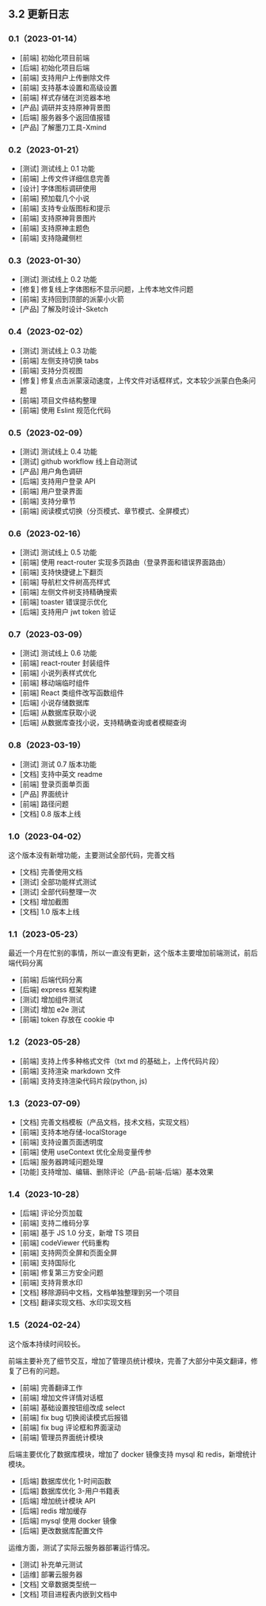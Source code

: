 ## 3.2 更新日志

### 0.1（2023-01-14）

- [前端] 初始化项目前端
- [后端] 初始化项目后端
- [前端] 支持用户上传删除文件
- [前端] 支持基本设置和高级设置
- [前端] 样式存储在浏览器本地
- [产品] 调研并支持原神背景图
- [后端] 服务器多个返回值报错
- [产品] 了解墨刀工具-Xmind

### 0.2（2023-01-21）

- [测试] 测试线上 0.1 功能
- [前端] 上传文件详细信息完善
- [设计] 字体图标调研使用
- [前端] 预加载几个小说
- [前端] 支持专业版图标和提示
- [前端] 支持原神背景图片
- [前端] 支持原神主题色
- [前端] 支持隐藏侧栏

### 0.3（2023-01-30）

- [测试] 测试线上 0.2 功能
- [修复] 修复线上字体图标不显示问题，上传本地文件问题
- [前端] 支持回到顶部的派蒙小火箭
- [产品] 了解及时设计-Sketch

### 0.4（2023-02-02）

- [测试] 测试线上 0.3 功能
- [前端] 左侧支持切换 tabs
- [前端] 支持分页视图
- [修复] 修复点击派蒙滚动速度，上传文件对话框样式，文本较少派蒙白色条问题
- [前端] 项目文件结构整理
- [前端] 使用 Eslint 规范化代码

### 0.5（2023-02-09）

- [测试] 测试线上 0.4 功能
- [测试] github workflow 线上自动测试
- [产品] 用户角色调研
- [后端] 支持用户登录 API
- [前端] 用户登录界面
- [前端] 支持分章节
- [前端] 阅读模式切换（分页模式、章节模式、全屏模式）

### 0.6（2023-02-16）

- [测试] 测试线上 0.5 功能
- [前端] 使用 react-router 实现多页路由（登录界面和错误界面路由）
- [前端] 支持快捷键上下翻页
- [前端] 导航栏文件树高亮样式
- [前端] 左侧文件树支持精确搜索
- [前端] toaster 错误提示优化
- [后端] 支持用户 jwt token 验证

### 0.7（2023-03-09）

- [测试] 测试线上 0.6 功能
- [前端] react-router 封装组件
- [前端] 小说列表样式优化
- [前端] 移动端临时组件
- [前端] React 类组件改写函数组件
- [后端] 小说存储数据库
- [后端] 从数据库获取小说
- [后端] 从数据库查找小说，支持精确查询或者模糊查询

### 0.8（2023-03-19）

- [测试] 测试 0.7 版本功能
- [文档] 支持中英文 readme
- [前端] 登录页面单页面
- [产品] 界面统计
- [前端] 路径问题
- [文档] 0.8 版本上线

### 1.0（2023-04-02）

这个版本没有新增功能，主要测试全部代码，完善文档

- [文档] 完善使用文档
- [测试] 全部功能样式测试
- [测试] 全部代码整理一次
- [文档] 增加截图
- [文档] 1.0 版本上线

### 1.1（2023-05-23）

最近一个月在忙别的事情，所以一直没有更新，这个版本主要增加前端测试，前后端代码分离

- [前端] 后端代码分离
- [后端] express 框架构建
- [测试] 增加组件测试
- [测试] 增加 e2e 测试
- [前端] token 存放在 cookie 中

### 1.2（2023-05-28）

- [前端] 支持上传多种格式文件（txt md 的基础上，上传代码片段）
- [前端] 支持渲染 markdown 文件
- [前端] 支持支持渲染代码片段(python, js)

### 1.3（2023-07-09）

- [文档] 完善文档模板（产品文档，技术文档，实现文档）
- [前端] 支持本地存储-localStorage
- [前端] 支持设置页面透明度
- [前端] 使用 useContext 优化全局变量传参
- [后端] 服务器跨域问题处理
- [功能] 支持增加、编辑、删除评论（产品-前端-后端）基本效果

### 1.4（2023-10-28）

- [后端] 评论分页加载
- [前端] 支持二维码分享
- [前端] 基于 JS 1.0 分支，新增 TS 项目
- [前端] codeViewer 代码重构
- [前端] 支持网页全屏和页面全屏
- [前端] 支持国际化
- [前端] 修复第三方安全问题
- [前端] 支持背景水印
- [文档] 移除源码中文档，文档单独整理到另一个项目
- [文档] 翻译实现文档、水印实现文档

### 1.5（2024-02-24）

这个版本持续时间较长。

前端主要补充了细节交互，增加了管理员统计模块，完善了大部分中英文翻译，修复了已有的问题。

- [前端] 完善翻译工作
- [前端] 增加文件详情对话框
- [前端] 基础设置按钮组改成 select
- [前端] fix bug 切换阅读模式后报错
- [前端] fix bug 评论框和界面滚动
- [前端] 管理员界面统计模块

后端主要优化了数据库模块，增加了 docker 镜像支持 mysql 和 redis，新增统计模块。

- [后端] 数据库优化 1-时间函数
- [后端] 数据库优化 3-用户书籍表
- [后端] 增加统计模块 API
- [后端] redis 增加缓存
- [后端] mysql 使用 docker 镜像
- [后端] 更改数据库配置文件

运维方面，测试了实际云服务器部署运行情况。

- [测试] 补充单元测试
- [运维] 部署云服务器
- [文档] 文章数据类型统一
- [文档] 项目进程表内嵌到文档中
